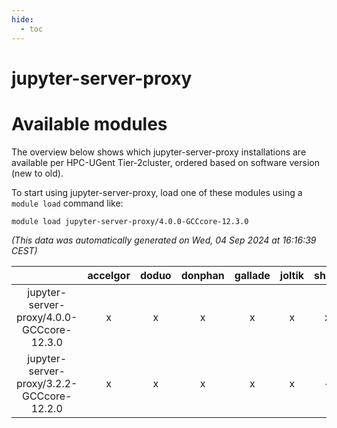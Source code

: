 ```yaml
---
hide:
  - toc
---
```


jupyter-server-proxy
====================

# Available modules


The overview below shows which jupyter-server-proxy installations are available per HPC-UGent Tier-2cluster, ordered based on software version (new to old).

To start using jupyter-server-proxy, load one of these modules using a `module load` command like:

```shell
module load jupyter-server-proxy/4.0.0-GCCcore-12.3.0
```

*(This data was automatically generated on Wed, 04 Sep 2024 at 16:16:39 CEST)*  

| |accelgor|doduo|donphan|gallade|joltik|shinx|skitty|
| :---: | :---: | :---: | :---: | :---: | :---: | :---: | :---: |
|jupyter-server-proxy/4.0.0-GCCcore-12.3.0|x|x|x|x|x|x|x|
|jupyter-server-proxy/3.2.2-GCCcore-12.2.0|x|x|x|x|x|-|x|
